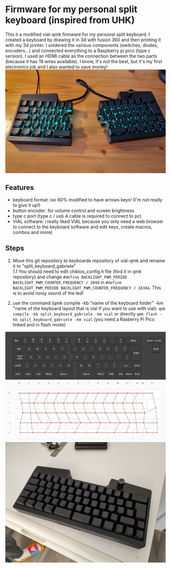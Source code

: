 # Firmware for my personal split keyboard (inspired from UHK)
This it a modified vial-qmk firmware for my personal split keyboard. I created a keyboard by drawing it in 3d with fusion 360 and then printing it with my 3d printer. I soldered the various components (switches, diodes, encoders...) and connected everything to a Raspberry pi pico (type c version).
I used an HDMI cable as the connection between the two parts (because it has 19 wires available). I know, it's not the best, but it's my first electronics job and I also wanted to save money!
![demo_scheme](images/keyboard_1.jpg)
## Features
- keyboard format: iso 60% modified to have arrows keys! (I'm not ready to give it up!)
- button encoder: for volume control and screen brightness
- type c port (type c / usb A cable is required to connect to pc)
- VIAL software: i really liked VIAL because you only need a web browser to connect to the keyboard software and edit keys, create macros, combos and more)

## Steps
1. Move this git repository to keyboards repository of vial-qmk and rename it to "split_keyboard_gabriele"  
    1.1 You should need to edit chibios_config.h file (find it in qmk repository) and change `#define BACKLIGHT_PWM_PERIOD BACKLIGHT_PWM_COUNTER_FREQUENCY / 2048` in `#define BACKLIGHT_PWM_PERIOD BACKLIGHT_PWM_COUNTER_FREQUENCY / 16384`. This is to avoid noisy sound of the led!

2. use the command (qmk compile -kb "name of the keyboard folder" -km "name of the keyboard layout that is vial if you want to use with vial): 
    `qmk compile -kb split_keyboard_gabriele -km vial` or directly `qmk flash -kb split_keyboard_gabriele -km vial` (you need a Rasberry Pi Pico linked and in flash mode)



![demo_scheme](images/layout.jpg)
![demo_scheme](images/wired_schema.png)
![demo_scheme](images/keyboard_2.jpg)



<!-- *A short description of the keyboard/project*

* Keyboard Maintainer: [Gabriele](https://github.com/Gabriele-tomai00)
* Hardware Supported: *The PCBs, controllers supported*
* Hardware Availability: *Links to where you can find this hardware*

Make example for this keyboard (after setting up your build environment):

    make gabriele:default

Flashing example for this keyboard:

    make gabriele:default:flash

See the [build environment setup](https://docs.qmk.fm/#/getting_started_build_tools) and the [make instructions](https://docs.qmk.fm/#/getting_started_make_guide) for more information. Brand new to QMK? Start with our [Complete Newbs Guide](https://docs.qmk.fm/#/newbs).

## Bootloader

Enter the bootloader in 3 ways:

* **Bootmagic reset**: Hold down the key at (0,0) in the matrix (usually the top left key or Escape) and plug in the keyboard
* **Physical reset button**: Briefly press the button on the back of the PCB - some may have pads you must short instead
* **Keycode in layout**: Press the key mapped to `QK_BOOT` if it is available -->
